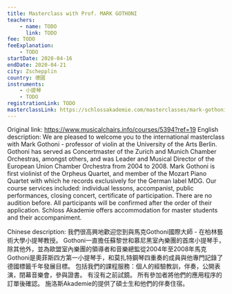 ```yaml
---
title: Masterclass with Prof. MARK GOTHONI
teachers:
	- name: TODO
	  link: TODO
fee: TODO
feeExplanation: 
	- TODO
startDate: 2020-04-16
endDate: 2020-04-21
city: Zschepplin
country: 德國
instruments:
	- 小提琴
	- TODO
registrationLink: TODO
masterclassLink: https://schlossakademie.com/masterclasses/mark-gothoni
---
```

Original link: https://www.musicalchairs.info/courses/5394?ref=19
English description:
We are pleased to welcome you to the international masterclass with Mark Gothoni - professor of violin at the University of the Arts Berlin.
Gothoni has served as Concertmaster of the Zurich and Munich Chamber Orchestras, amongst others, and was Leader and Musical Director of the European Union Chamber Orchestra from 2004 to 2008.
Mark Gothoni is first violinist of the Orpheus Quartet, and member of the Mozart Piano Quartet with which he records exclusively for the German label MDG.
Our course services included: individual lessons, accompanist, public performances, closing concert, certificate of participation.
 There are no audition before.
 All participants will be confirmed after the order of their application.
Schloss Akademie offers accommodation for master students and their accompaniment.
​

Chinese description:
我們很高興地歡迎您到與馬克Gothoni國際大師 - 在柏林藝術大學小提琴教授。
 Gothoni一直擔任蘇黎世和慕尼黑室內樂團的首席小提琴手，除其他外，並為歐盟室內樂團的領導者和音樂總監從2004年至2008年馬克Gothoni是奧菲斯四方第一小提琴手，和莫扎特鋼琴四重奏的成員與他專門記錄了德國標籤千年發展目標。
包括我們的課程服務：個人的經驗教訓，伴奏，公開表演，閉幕音樂會，參與證書。
有沒有之前試鏡。
所有參加者將他們的應用程序的訂單後確認。
施洛斯Akademie的提供了碩士生和他們的伴奏住宿。

